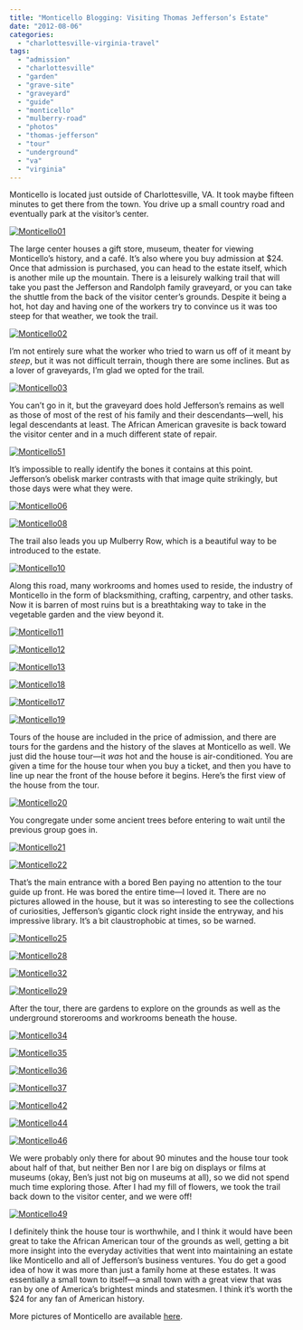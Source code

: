 ```yaml
---
title: "Monticello Blogging: Visiting Thomas Jefferson’s Estate"
date: "2012-08-06"
categories:
  - "charlottesville-virginia-travel"
tags:
  - "admission"
  - "charlottesville"
  - "garden"
  - "grave-site"
  - "graveyard"
  - "guide"
  - "monticello"
  - "mulberry-road"
  - "photos"
  - "thomas-jefferson"
  - "tour"
  - "underground"
  - "va"
  - "virginia"
---
```


Monticello is located just outside of Charlottesville, VA. It took maybe fifteen minutes to get there from the town. You drive up a small country road and eventually park at the visitor’s center.

[![](http://www.rebeccagomezfarrell.com/wp-content/uploads/2012/08/Monticello01.jpg "Monticello01")](http://www.rebeccagomezfarrell.com/wp-content/uploads/2012/08/Monticello01.jpg)

The large center houses a gift store, museum, theater for viewing Monticello’s history, and a café. It’s also where you buy admission at $24. Once that admission is purchased, you can head to the estate itself, which is another mile up the mountain. There is a leisurely walking trail that will take you past the Jefferson and Randolph family graveyard, or you can take the shuttle from the back of the visitor center’s grounds. Despite it being a hot, hot day and having one of the workers try to convince us it was too steep for that weather, we took the trail.

[![](http://www.rebeccagomezfarrell.com/wp-content/uploads/2012/08/Monticello02.jpg "Monticello02")](http://www.rebeccagomezfarrell.com/wp-content/uploads/2012/08/Monticello02.jpg)

I’m not entirely sure what the worker who tried to warn us off of it meant by _steep_, but it was not difficult terrain, though there are some inclines. But as a lover of graveyards, I’m glad we opted for the trail.




<div class="caption">

[![](http://www.rebeccagomezfarrell.com/wp-content/uploads/2012/08/Monticello03.jpg "Monticello03")](http://www.rebeccagomezfarrell.com/wp-content/uploads/2012/08/Monticello03.jpg)</div>


You can’t go in it, but the graveyard does hold Jefferson’s remains as well as those of most of the rest of his family and their descendants—well, his legal descendants at least. The African American gravesite is back toward the visitor center and in a much different state of repair.

[![](http://www.rebeccagomezfarrell.com/wp-content/uploads/2012/08/Monticello51.jpg "Monticello51")](http://www.rebeccagomezfarrell.com/wp-content/uploads/2012/08/Monticello51.jpg)

It’s impossible to really identify the bones it contains at this point. Jefferson’s obelisk marker contrasts with that image quite strikingly, but those days were what they were.

[![](http://www.rebeccagomezfarrell.com/wp-content/uploads/2012/08/Monticello06.jpg "Monticello06")](http://www.rebeccagomezfarrell.com/wp-content/uploads/2012/08/Monticello06.jpg)




<div class="caption">

[![](http://www.rebeccagomezfarrell.com/wp-content/uploads/2012/08/Monticello08.jpg "Monticello08")](http://www.rebeccagomezfarrell.com/wp-content/uploads/2012/08/Monticello08.jpg)</div>


The trail also leads you up Mulberry Row, which is a beautiful way to be introduced to the estate.

[![](http://www.rebeccagomezfarrell.com/wp-content/uploads/2012/08/Monticello10.jpg "Monticello10")](http://www.rebeccagomezfarrell.com/wp-content/uploads/2012/08/Monticello10.jpg)

Along this road, many workrooms and homes used to reside, the industry of Monticello in the form of blacksmithing, crafting, carpentry, and other tasks. Now it is barren of most ruins but is a breathtaking way to take in the vegetable garden and the view beyond it.

[![](http://www.rebeccagomezfarrell.com/wp-content/uploads/2012/08/Monticello11.jpg "Monticello11")](http://www.rebeccagomezfarrell.com/wp-content/uploads/2012/08/Monticello11.jpg)




<div class="caption">

[![](http://www.rebeccagomezfarrell.com/wp-content/uploads/2012/08/Monticello12.jpg "Monticello12")](http://www.rebeccagomezfarrell.com/wp-content/uploads/2012/08/Monticello12.jpg)</div>


[![](http://www.rebeccagomezfarrell.com/wp-content/uploads/2012/08/Monticello13.jpg "Monticello13")](http://www.rebeccagomezfarrell.com/wp-content/uploads/2012/08/Monticello13.jpg)

[![](http://www.rebeccagomezfarrell.com/wp-content/uploads/2012/08/Monticello18.jpg "Monticello18")](http://www.rebeccagomezfarrell.com/wp-content/uploads/2012/08/Monticello18.jpg)




<div class="caption">

[![](http://www.rebeccagomezfarrell.com/wp-content/uploads/2012/08/Monticello17.jpg "Monticello17")](http://www.rebeccagomezfarrell.com/wp-content/uploads/2012/08/Monticello17.jpg)</div>


[![](http://www.rebeccagomezfarrell.com/wp-content/uploads/2012/08/Monticello19.jpg "Monticello19")](http://www.rebeccagomezfarrell.com/wp-content/uploads/2012/08/Monticello19.jpg)

Tours of the house are included in the price of admission, and there are tours for the gardens and the history of the slaves at Monticello as well. We just did the house tour—it _was_ hot and the house is air-conditioned. You are given a time for the house tour when you buy a ticket, and then you have to line up near the front of the house before it begins. Here’s the first view of the house from the tour.

[![](http://www.rebeccagomezfarrell.com/wp-content/uploads/2012/08/Monticello20.jpg "Monticello20")](http://www.rebeccagomezfarrell.com/wp-content/uploads/2012/08/Monticello20.jpg)

You congregate under some ancient trees before entering to wait until the previous group goes in.

[![](http://www.rebeccagomezfarrell.com/wp-content/uploads/2012/08/Monticello21.jpg "Monticello21")](http://www.rebeccagomezfarrell.com/wp-content/uploads/2012/08/Monticello21.jpg)

[![](http://www.rebeccagomezfarrell.com/wp-content/uploads/2012/08/Monticello22.jpg "Monticello22")](http://www.rebeccagomezfarrell.com/wp-content/uploads/2012/08/Monticello22.jpg)

That’s the main entrance with a bored Ben paying no attention to the tour guide up front. He was bored the entire time—I loved it. There are no pictures allowed in the house, but it was so interesting to see the collections of curiosities, Jefferson’s gigantic clock right inside the entryway, and his impressive library. It’s a bit claustrophobic at times, so be warned.




<div class="caption">

[![](http://www.rebeccagomezfarrell.com/wp-content/uploads/2012/08/Monticello25.jpg "Monticello25")](http://www.rebeccagomezfarrell.com/wp-content/uploads/2012/08/Monticello25.jpg)</div>





<div class="caption">

[![](http://www.rebeccagomezfarrell.com/wp-content/uploads/2012/08/Monticello28.jpg "Monticello28")](http://www.rebeccagomezfarrell.com/wp-content/uploads/2012/08/Monticello28.jpg)</div>





<div class="caption">

[![](http://www.rebeccagomezfarrell.com/wp-content/uploads/2012/08/Monticello32.jpg "Monticello32")](http://www.rebeccagomezfarrell.com/wp-content/uploads/2012/08/Monticello32.jpg)</div>





<div class="caption">

[![](http://www.rebeccagomezfarrell.com/wp-content/uploads/2012/08/Monticello29.jpg "Monticello29")](http://www.rebeccagomezfarrell.com/wp-content/uploads/2012/08/Monticello29.jpg)</div>


After the tour, there are gardens to explore on the grounds as well as the underground storerooms and workrooms beneath the house.




<div class="caption">

[![](http://www.rebeccagomezfarrell.com/wp-content/uploads/2012/08/Monticello34.jpg "Monticello34")](http://www.rebeccagomezfarrell.com/wp-content/uploads/2012/08/Monticello34.jpg)</div>





<div class="caption">

[![](http://www.rebeccagomezfarrell.com/wp-content/uploads/2012/08/Monticello35.jpg "Monticello35")](http://www.rebeccagomezfarrell.com/wp-content/uploads/2012/08/Monticello35.jpg)</div>





<div class="caption">

[![](http://www.rebeccagomezfarrell.com/wp-content/uploads/2012/08/Monticello36.jpg "Monticello36")](http://www.rebeccagomezfarrell.com/wp-content/uploads/2012/08/Monticello36.jpg)</div>





<div class="caption">

[![](http://www.rebeccagomezfarrell.com/wp-content/uploads/2012/08/Monticello37.jpg "Monticello37")](http://www.rebeccagomezfarrell.com/wp-content/uploads/2012/08/Monticello37.jpg)</div>





<div class="caption">

[![](http://www.rebeccagomezfarrell.com/wp-content/uploads/2012/08/Monticello42.jpg "Monticello42")](http://www.rebeccagomezfarrell.com/wp-content/uploads/2012/08/Monticello42.jpg)</div>


[![](http://www.rebeccagomezfarrell.com/wp-content/uploads/2012/08/Monticello44.jpg "Monticello44")](http://www.rebeccagomezfarrell.com/wp-content/uploads/2012/08/Monticello44.jpg)

[![](http://www.rebeccagomezfarrell.com/wp-content/uploads/2012/08/Monticello46.jpg "Monticello46")](http://www.rebeccagomezfarrell.com/wp-content/uploads/2012/08/Monticello46.jpg)

We were probably only there for about 90 minutes and the house tour took about half of that, but neither Ben nor I are big on displays or films at museums (okay, Ben’s just not big on museums at all), so we did not spend much time exploring those. After I had my fill of flowers, we took the trail back down to the visitor center, and we were off!




<div class="caption">

[![](http://www.rebeccagomezfarrell.com/wp-content/uploads/2012/08/Monticello49.jpg "Monticello49")](http://www.rebeccagomezfarrell.com/wp-content/uploads/2012/08/Monticello49.jpg)</div>


I definitely think the house tour is worthwhile, and I think it would have been great to take the African American tour of the grounds as well, getting a bit more insight into the everyday activities that went into maintaining an estate like Monticello and all of Jefferson’s business ventures. You do get a good idea of how it was more than just a family home at these estates. It was essentially a small town to itself—a small town with a great view that was ran by one of America’s brightest minds and statesmen. I think it’s worth the $24 for any fan of American history.

More pictures of Monticello are available [here](https://www.facebook.com/media/set/?set=a.10150926898029607.415672.567409606&type=3 "Monticello Photos").
